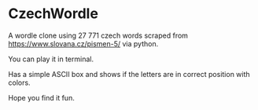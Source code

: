 # CzechWordle

A wordle clone using 27 771 czech words scraped from https://www.slovana.cz/pismen-5/ via python.

You can play it in terminal. 

Has a simple ASCII box and shows if the letters are in correct position with colors.

Hope you find it fun.
